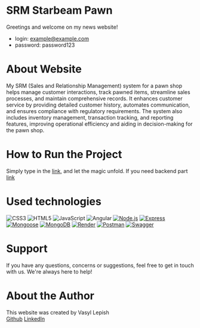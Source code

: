 # SRM Starbeam Pawn

Greetings and welcome on my news website!

- login: example@example.com
- password: password123

# About Website

My SRM (Sales and Relationship Management) system for a pawn shop helps manage customer interactions, track pawned items, streamline sales processes, and maintain comprehensive records. It enhances customer service by providing detailed customer history, automates communication, and ensures compliance with regulatory requirements. The system also includes inventory management, transaction tracking, and reporting features, improving operational efficiency and aiding in decision-making for the pawn shop.

# How to Run the Project

Simply type in the [link](https://alessioitaliano.github.io/StarBeam/), and let
the magic unfold. If you need backend part [link](https://github.com/AlessioItaliano/starbeam-pawn-backend)

# Used technologies

![CSS3](https://img.shields.io/badge/css3-%231572B6.svg?style=for-the-badge&logo=css3&logoColor=white)
![HTML5](https://img.shields.io/badge/html5-%23E34F26.svg?style=for-the-badge&logo=html5&logoColor=white)
![JavaScript](https://img.shields.io/badge/javascript-%23323330.svg?style=for-the-badge&logo=javascript&logoColor=%23F7DF1E)
![Angular](https://img.shields.io/badge/angular-%23DD0031.svg?style=for-the-badge&logo=angular&logoColor=white)
[![Node.js](https://img.shields.io/badge/node.js-%2343853D.svg?style=for-the-badge&logo=node.js&logoColor=white)](https://nodejs.org/)
[![Express](https://img.shields.io/badge/express-%23404d59.svg?style=for-the-badge)](https://expressjs.com/)
[![Mongoose](https://img.shields.io/badge/mongoose-%23880000.svg?style=for-the-badge&logo=mongoose)](https://mongoosejs.com/)
[![MongoDB](https://img.shields.io/badge/mongodb-%234ea94b.svg?style=for-the-badge&logo=mongodb)](https://www.mongodb.com/)
[![Render](https://img.shields.io/badge/render-%2355c1e9.svg?style=for-the-badge&logo=render)](https://render.com/)
[![Postman](https://img.shields.io/badge/postman-%23FF6C37.svg?style=for-the-badge&logo=postman&logoColor=white)](https://www.postman.com/)
[![Swagger](https://img.shields.io/badge/swagger-%2385EA2D.svg?style=for-the-badge&logo=swagger&logoColor=black)](https://swagger.io/)

# Support

If you have any questions, concerns or suggestions, feel free to get in touch
with us. We're always here to help!

# About the Author

This website was created by Vasyl Lepish  
[Github](https://github.com/AlessioItaliano)
[LinkedIn](https://www.linkedin.com/in/vasyl-lepish/)
